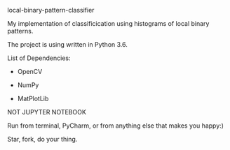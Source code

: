 local-binary-pattern-classifier

My implementation of classificication using histograms of local binary patterns.

The project is using written in Python 3.6.

List of Dependencies:

- OpenCV

- NumPy

- MatPlotLib

NOT JUPYTER NOTEBOOK

Run from terminal, PyCharm, or from anything else that makes you happy:)

Star, fork, do your thing.
